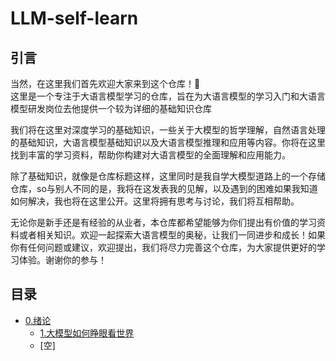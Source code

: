# LLM-self-learn
## 引言
当然，在这里我们首先欢迎大家来到这个仓库！👻  
这里是一个专注于大语言模型学习的仓库，旨在为大语言模型的学习入门和大语言模型研发岗位去他提供一个较为详细的基础知识仓库

我们将在这里对深度学习的基础知识，一些关于大模型的哲学理解，自然语言处理的基础知识，大语言模型基础知识以及大语言模型推理和应用等内容。你将在这里找到丰富的学习资料，帮助你构建对大语言模型的全面理解和应用能力。

除了基础知识，就像是仓库标题这样，这里同时是我自学大模型道路上的一个存储仓库，so与别人不同的是，我将在这发表我的见解，以及遇到的困难如果我知道如何解决，我也将在这里公开。这里将拥有思考与讨论，我们将互相帮助。

无论你是新手还是有经验的从业者，本仓库都希望能够为你们提出有价值的学习资料或者相关知识。欢迎一起探索大语言模型的奥秘，让我们一同进步和成长！如果你有任何问题或建议，欢迎提出，我们将尽力完善这个仓库，为大家提供更好的学习体验。谢谢你的参与！

## 目录

- [0.绪论](0.关于大模型的一点哲学)  
  - [1.大模型如何睁眼看世界](0.关于大模型的一点哲学/1.大模型如何睁眼看世界)  
  - [空]